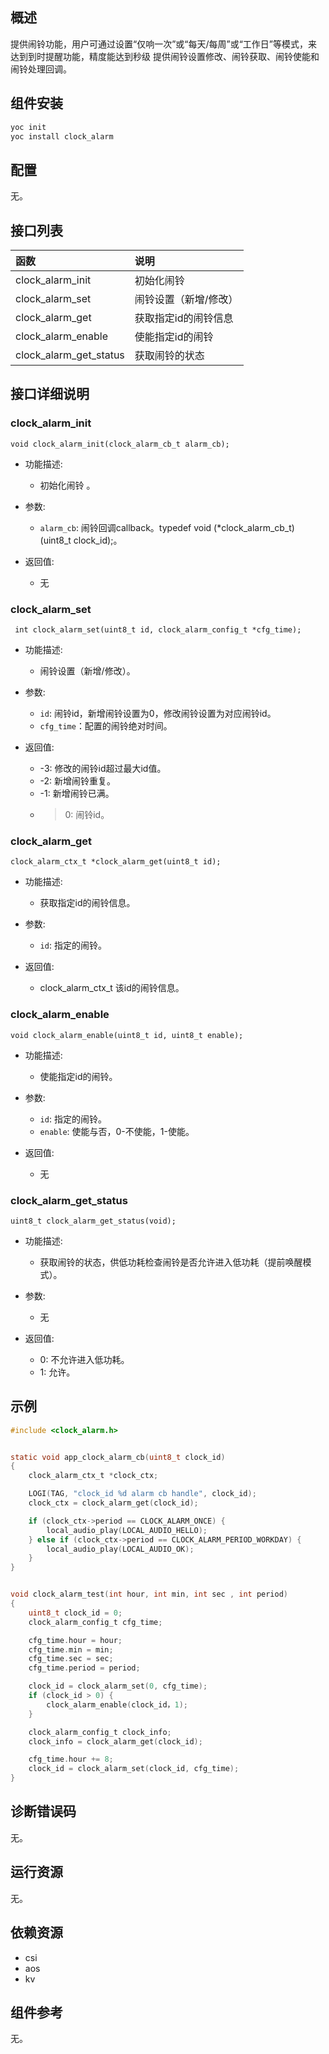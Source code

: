 ## 概述

提供闹铃功能，用户可通过设置“仅响一次”或“每天/每周”或“工作日”等模式，来达到到时提醒功能，精度能达到秒级 提供闹铃设置修改、闹铃获取、闹铃使能和闹铃处理回调。

## 组件安装
```bash
yoc init
yoc install clock_alarm
```

## 配置
无。

## 接口列表

| 函数 | 说明 |
| :--- | :--- |
| clock_alarm_init | 初始化闹铃 |
| clock_alarm_set | 闹铃设置（新增/修改） |
| clock_alarm_get | 获取指定id的闹铃信息 |
| clock_alarm_enable | 使能指定id的闹铃  |
| clock_alarm_get_status | 获取闹铃的状态 |

## 接口详细说明

### clock_alarm_init
`void clock_alarm_init(clock_alarm_cb_t alarm_cb);`

- 功能描述:
   - 初始化闹铃 。

- 参数:
   - `alarm_cb`: 闹铃回调callback。typedef void (*clock_alarm_cb_t)(uint8_t clock_id);。

- 返回值:
   - 无

### clock_alarm_set
` int clock_alarm_set(uint8_t id, clock_alarm_config_t *cfg_time);`

- 功能描述:
   - 闹铃设置（新增/修改）。

- 参数:
   - `id`: 闹铃id，新增闹铃设置为0，修改闹铃设置为对应闹铃id。
   - `cfg_time`：配置的闹铃绝对时间。

- 返回值:
   - -3: 修改的闹铃id超过最大id值。
   - -2: 新增闹铃重复。
   - -1: 新增闹铃已满。
   - >0: 闹铃id。

### clock_alarm_get
`clock_alarm_ctx_t *clock_alarm_get(uint8_t id);`

- 功能描述:
   - 获取指定id的闹铃信息。

- 参数:
  - `id`: 指定的闹铃。

- 返回值:
   - clock_alarm_ctx_t 该id的闹铃信息。

### clock_alarm_enable
`void clock_alarm_enable(uint8_t id, uint8_t enable);`

- 功能描述:
   - 使能指定id的闹铃。

- 参数:
   - `id`: 指定的闹铃。
   - `enable`: 使能与否，0-不使能，1-使能。

- 返回值:
   - 无

### clock_alarm_get_status
`uint8_t clock_alarm_get_status(void);`

- 功能描述:
   - 获取闹铃的状态，供低功耗检查闹铃是否允许进入低功耗（提前唤醒模式）。

- 参数:
   - 无

- 返回值:
   - 0: 不允许进入低功耗。
   - 1: 允许。

## 示例

```c
#include <clock_alarm.h>


static void app_clock_alarm_cb(uint8_t clock_id)
{
    clock_alarm_ctx_t *clock_ctx;

    LOGI(TAG, "clock_id %d alarm cb handle", clock_id);
    clock_ctx = clock_alarm_get(clock_id);

    if (clock_ctx->period == CLOCK_ALARM_ONCE) {
        local_audio_play(LOCAL_AUDIO_HELLO);
    } else if (clock_ctx->period == CLOCK_ALARM_PERIOD_WORKDAY) {
        local_audio_play(LOCAL_AUDIO_OK);
    }
}


void clock_alarm_test(int hour, int min, int sec , int period)
{
    uint8_t clock_id = 0;
    clock_alarm_config_t cfg_time;

    cfg_time.hour = hour;
    cfg_time.min = min;
    cfg_time.sec = sec;
    cfg_time.period = period;

    clock_id = clock_alarm_set(0, cfg_time);
    if (clock_id > 0) {
        clock_alarm_enable(clock_id，1);
    }

    clock_alarm_config_t clock_info;
    clock_info = clock_alarm_get(clock_id);

    cfg_time.hour += 8;
    clock_id = clock_alarm_set(clock_id, cfg_time);
}
```

## 诊断错误码
无。

## 运行资源

无。

## 依赖资源
  - csi
  - aos
  - kv

## 组件参考
无。